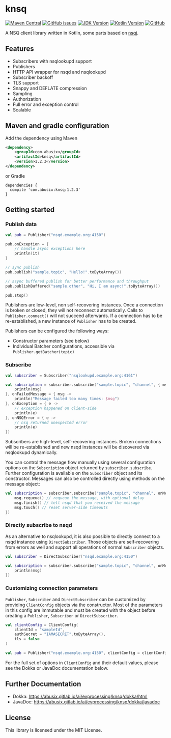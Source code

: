 # knsq

[![Maven Central](https://img.shields.io/maven-central/v/com.abusix/knsq)](https://repo1.maven.org/maven2/com/abusix/knsq/)
[![GitHub issues](https://img.shields.io/github/issues/abusix/knsq)](https://github.com/abusix/knsq/issues)
[![JDK Version](https://img.shields.io/badge/jdk-8-blue)](#)
[![Kotlin Version](https://img.shields.io/badge/kotlin-1.5-blue)](#)
[![GitHub](https://img.shields.io/github/license/abusix/knsq)](#)

A NSQ client library written in Kotlin, some parts based on [nsqj](https://github.com/sproutsocial/nsq-j).

## Features

* Subscribers with nsqlookupd support
* Publishers
* HTTP API wrapper for nsqd and nsqlookupd
* Subscriber backoff
* TLS support
* Snappy and DEFLATE compression
* Sampling
* Authorization
* Full error and exception control
* Scalable

## Maven and gradle configuration

Add the dependency using Maven

```xml
<dependency>
    <groupId>com.abusix</groupId>
    <artifactId>knsq</artifactId>
    <version>1.2.3</version>
</dependency>
```

or Gradle

```
dependencies {
  compile 'com.abusix:knsq:1.2.3'
}
```

## Getting started

### Publish data

```kotlin
val pub = Publisher("nsqd.example.org:4150")

pub.onException = {
    // handle async exceptions here
    println(it)
}

// sync publish
pub.publish("sample.topic", "Hello!".toByteArray())

// async buffered publish for better performance and throughput
pub.publishBuffered("sample.other", "Hi, I am async!".toByteArray())

pub.stop()
```

Publishers are low-level, non self-recovering instances. Once a connection is broken or closed, they will not reconnect
automatically. Calls to `Publisher.connect()` will not succeed afterwards. If a connection has to be re-established, a
new instance of `Publisher` has to be created.

Publishers can be configured the following ways:

* Constructor parameters (see below)
* Individual Batcher configurations, accessible via `Publisher.getBatcher(topic)`

### Subscribe

```kotlin
val subscriber = Subscriber("nsqlookupd.example.org:4161")

val subscription = subscriber.subscribe("sample.topic", "channel", { msg ->
    println(msg)
}, onFailedMessage = { msg ->
    println("Message failed too many times: $msg")
}, onException = { e ->
    // exception happened on client-side
    println(e)
}, onNSQError = { e ->
    // nsq returned unexpected error
    println(e)
})
```

Subscribers are high-level, self-recovering instances. Broken connections will be re-established and new nsqd instances
will be discovered via nsqlookupd dynamically.

You can control the message flow manually using several configuration options on the `Subscription` object returned
by `subscriber.subscribe`. Further configuration is available on the `Subscriber` object and its constructor. Messages
can also be controlled directly using methods on the message object:

```kotlin
val subscription = subscriber.subscribe("sample.topic", "channel", onMessage = { msg ->
    msg.requeue() // requeue the message, with optional delay
    msg.finish() // tell nsqd that you received the message
    msg.touch() // reset server-side timeouts
})
```

### Directly subscribe to nsqd

As an alternative to nsqlookupd, it is also possible to directly connect to a nsqd instance using `DirectSubscriber`.
Those objects are self-recovering from errors as well and support all operations of normal `Subscriber` objects.

```kotlin
val subscriber = DirectSubscriber("nsqd.example.org:4150")

val subscription = subscriber.subscribe("sample.topic", "channel", onMessage = { msg ->
    println(msg)
})
```

### Customizing connection parameters

`Publisher`, `Subscriber` and `DirectSubscriber` can be customized by providing `ClientConfig` objects via the
constructor. Most of the parameters in this config are immutable and must be created with the object before creating
a `Publisher`,
`Subscriber` or `DirectSubscriber`.

```kotlin
val clientConfig = ClientConfig(
    clientId = "sampleId",
    authSecret = "IAMASECRET".toByteArray(),
    tls = false
)

val pub = Publisher("nsqd.example.org:4150", clientConfig = clientConfig)
```

For the full set of options in `ClientConfig` and their default values, please see the Dokka or JavaDoc documentation
below.

## Further Documentation

* Dokka: https://abusix.gitlab.io/ai/evprocessing/knsq/dokka/html
* JavaDoc: https://abusix.gitlab.io/ai/evprocessing/knsq/dokka/javadoc

## License

This library is licensed under the MIT License.